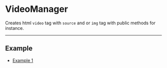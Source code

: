 # VideoManager
Creates html `video` tag with `source` and or `img` tag with public methods for instance.

***

## Example
* [Example 1](http://pagefx.com/ddbGit/videoManager/Examples/example_1.html)